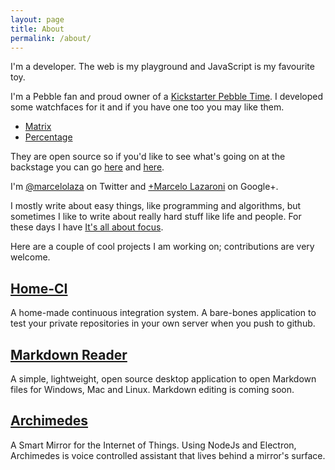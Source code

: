 ```yaml
---
layout: page
title: About
permalink: /about/
---
```


I'm a developer. The web is my playground and JavaScript is my favourite toy.

I'm a Pebble fan and proud owner of a [Kickstarter Pebble Time](https://www.kickstarter.com/projects/597507018/pebble-time-awesome-smartwatch-no-compromises). I developed some watchfaces for it and if you have one too you may like them.

- [Matrix](http://apps.getpebble.com/en_US/application/55ad3d946749cded0f000098)
- [Percentage](http://apps.getpebble.com/en_US/application/55ad34495ce176822500008c)

They are open source so if you'd like to see what's going on at the backstage you can go [here](https://github.com/lazamar/Matrix-Watchface) and [here](https://github.com/lazamar/Percentage-Watchface).

I'm [@marcelolaza](https://twitter.com/Marcelolaza) on Twitter and [+Marcelo Lazaroni](https://plus.google.com/101035105630256214146) on Google+.

I mostly write about easy things, like programming and algorithms, but sometimes I like to write about really hard stuff like life and people. For these days I have [It's all about focus](http://itsallaboutfocus.com/).

Here are a couple of cool projects I am working on; contributions are very welcome.

## [Home-CI](https://github.com/lazamar/home-ci)

A home-made continuous integration system. A bare-bones application to test your
private repositories in your own server when you push to github.

## [Markdown Reader](https://github.com/lazamar/Markdown-Reader)

A simple, lightweight, open source desktop application to open Markdown files for Windows, Mac and Linux. Markdown editing is coming soon.

## [Archimedes](https://github.com/lazamar/Archimedes)

A Smart Mirror for the Internet of Things. Using NodeJs and Electron, Archimedes is voice controlled
assistant that lives behind a mirror's surface.
